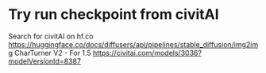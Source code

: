 # Try run checkpoint from civitAI
Search for civitAI on hf.co
https://huggingface.co/docs/diffusers/api/pipelines/stable_diffusion/img2img
CharTurner V2 - For 1.5
https://civitai.com/models/3036?modelVersionId=8387

